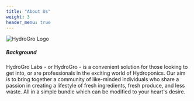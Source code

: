 ```yaml
---
title: "About Us"
weight: 3
header_menu: true
---
```


![HydroGro Logo](images/logo-192x192.png)

##### Background

HydroGro Labs - or HydroGro - is a convenient solution for those looking to get into, or are professionals in the exciting world of Hydroponics. Our aim is to bring together a community of like-minded individuals who share a passion in creating a lifestyle of fresh ingredients, fresh produce, and less waste. All in a simple bundle which can be modified to your heart's desire.
